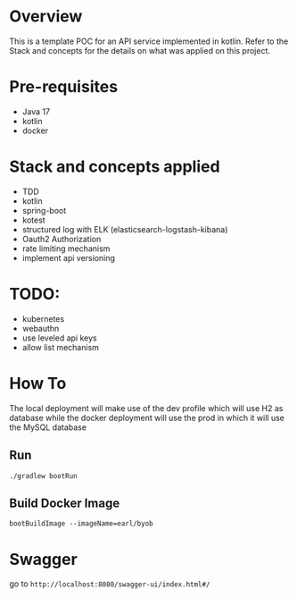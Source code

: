 # Overview

This is a template POC for an API service implemented in kotlin.
Refer to the Stack and concepts for the details on what was applied on this project.



# Pre-requisites
- Java 17
- kotlin
- docker

# Stack and concepts applied
- TDD
- kotlin
- spring-boot
- kotest
- structured log with ELK (elasticsearch-logstash-kibana)
- Oauth2 Authorization
- rate limiting mechanism
- implement api versioning

# TODO:
- kubernetes
- webauthn
- use leveled api keys
- allow list mechanism

# How To
 The local deployment will make use of the dev profile which will use H2 as database while the docker 
 deployment will use the prod in which it will use the MySQL database
## Run
```
./gradlew bootRun
```

## Build Docker Image
```agsl
bootBuildImage --imageName=earl/byob
```

# Swagger
go to `http://localhost:8080/swagger-ui/index.html#/`